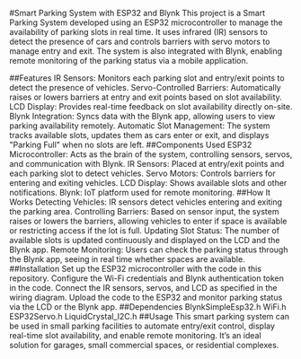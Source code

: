 #Smart Parking System with ESP32 and Blynk
This project is a Smart Parking System developed using an ESP32 microcontroller to manage the availability of parking slots in real time. It uses infrared (IR) sensors to detect the presence of cars and controls barriers with servo motors to manage entry and exit. The system is also integrated with Blynk, enabling remote monitoring of the parking status via a mobile application.


##Features
IR Sensors: Monitors each parking slot and entry/exit points to detect the presence of vehicles.
Servo-Controlled Barriers: Automatically raises or lowers barriers at entry and exit points based on slot availability.
LCD Display: Provides real-time feedback on slot availability directly on-site.
Blynk Integration: Syncs data with the Blynk app, allowing users to view parking availability remotely.
Automatic Slot Management: The system tracks available slots, updates them as cars enter or exit, and displays "Parking Full" when no slots are left.
##Components Used
ESP32 Microcontroller: Acts as the brain of the system, controlling sensors, servos, and communication with Blynk.
IR Sensors: Placed at entry/exit points and each parking slot to detect vehicles.
Servo Motors: Controls barriers for entering and exiting vehicles.
LCD Display: Shows available slots and other notifications.
Blynk: IoT platform used for remote monitoring.
##How It Works
Detecting Vehicles: IR sensors detect vehicles entering and exiting the parking area.
Controlling Barriers: Based on sensor input, the system raises or lowers the barriers, allowing vehicles to enter if space is available or restricting access if the lot is full.
Updating Slot Status: The number of available slots is updated continuously and displayed on the LCD and the Blynk app.
Remote Monitoring: Users can check the parking status through the Blynk app, seeing in real time whether spaces are available.
##Installation
Set up the ESP32 microcontroller with the code in this repository.
Configure the Wi-Fi credentials and Blynk authentication token in the code.
Connect the IR sensors, servos, and LCD as specified in the wiring diagram.
Upload the code to the ESP32 and monitor parking status via the LCD or the Blynk app.
##Dependencies
BlynkSimpleEsp32.h
WiFi.h
ESP32Servo.h
LiquidCrystal_I2C.h
##Usage
This smart parking system can be used in small parking facilities to automate entry/exit control, display real-time slot availability, and enable remote monitoring. It’s an ideal solution for garages, small commercial spaces, or residential complexes.
